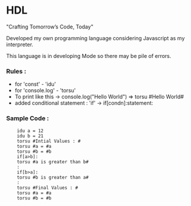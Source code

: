 # HDL
"Crafting Tomorrow’s Code, Today"

Developed my own programming language considering Javascript as my interpreter.

This language is in developing Mode so there may be pile of errors.

### Rules : 

- for 'const' - 'idu'
- for 'console.log' - 'torsu'
- To print like this -> console.log("Hello World") => torsu #Hello World#
- added conditional statement : 'if' -> if[condn]:statement:

### Sample Code : 
        idu a = 12
        idu b = 21
        torsu #Intial Values : #
        torsu #a = #a
        torsu #b = #b
        if[a>b]:
        torsu #a is greater than b#
        :
        if[b>a]:
        torsu #b is greater than a#
        :
        torsu #Final Values : #
        torsu #a = #a
        torsu #b = #b

